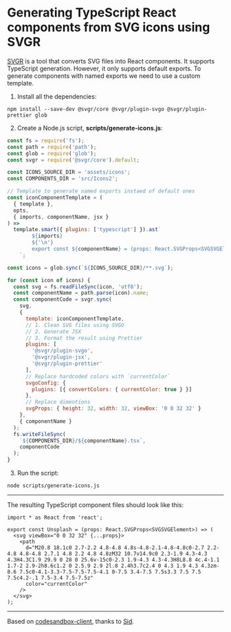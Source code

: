 <!-- 2020-09-09 react typescript svg svgr -->

# Generating TypeScript React components from SVG icons using SVGR

[SVGR](https://github.com/gregberge/svgr) is a tool that converts SVG files into React components. It supports TypeScript generation. However, it only supports default exports. To generate components with named exports we need to use a custom template.

1. Install all the dependencies:

```
npm install --save-dev @svgr/core @svgr/plugin-svgo @svgr/plugin-prettier glob
```

2. Create a Node.js script, **scripts/generate-icons.js**:

```js
const fs = require('fs');
const path = require('path');
const glob = require('glob');
const svgr = require('@svgr/core').default;

const ICONS_SOURCE_DIR = 'assets/icons';
const COMPONENTS_DIR = 'src/Icons2';

// Template to generate named exports instaed of default ones
const iconComponentTemplate = (
  { template },
  opts,
  { imports, componentName, jsx }
) =>
  template.smart({ plugins: ['typescript'] }).ast`
        ${imports}
        ${'\n'}
        export const ${componentName} = (props: React.SVGProps<SVGSVGElement>) => ${jsx};
    `;

const icons = glob.sync(`${ICONS_SOURCE_DIR}/**.svg`);

for (const icon of icons) {
  const svg = fs.readFileSync(icon, 'utf8');
  const componentName = path.parse(icon).name;
  const componentCode = svgr.sync(
    svg,
    {
      template: iconComponentTemplate,
      // 1. Clean SVG files using SVGO
      // 2. Generate JSX
      // 3. Format the result using Prettier
      plugins: [
        '@svgr/plugin-svgo',
        '@svgr/plugin-jsx',
        '@svgr/plugin-prettier'
      ],
      // Replace hardcoded colors with `currentColor`
      svgoConfig: {
        plugins: [{ convertColors: { currentColor: true } }]
      },
      // Replace dimentions
      svgProps: { height: 32, width: 32, viewBox: '0 0 32 32' }
    },
    { componentName }
  );
  fs.writeFileSync(
    `${COMPONENTS_DIR}/${componentName}.tsx`,
    componentCode
  );
}
```

3. Run the script:

```
node scripts/generate-icons.js
```

---

The resulting TypeScript component files should look like this:

```tsx
import * as React from 'react';

export const Unsplash = (props: React.SVGProps<SVGSVGElement>) => (
  <svg viewBox="0 0 32 32" {...props}>
    <path
      d="M20.8 18.1c0 2.7-2.2 4.8-4.8 4.8s-4.8-2.1-4.8-4.8c0-2.7 2.2-4.8 4.8-4.8 2.7.1 4.8 2.2 4.8 4.8zM32 10.7v14.9c0 2.3-1.9 4.3-4.3 4.3H4.3C1.9 29.9 0 28 0 25.6v-15c0-2.3 1.9-4.3 4.3-4.3H8L8.8 4c.4-1.1 1.7-2 2.9-2h8.6c1.2 0 2.5.9 2.9 2l.8 2.4h3.7c2.4 0 4.3 1.9 4.3 4.3zm-8.6 7.5c0-4.1-3.3-7.5-7.5-7.5-4.1 0-7.5 3.4-7.5 7.5s3.3 7.5 7.5 7.5c4.2-.1 7.5-3.4 7.5-7.5z"
      color="currentColor"
    />
  </svg>
);
```

---

Based on [codesandbox-client](https://github.com/codesandbox/codesandbox-client/blob/4719103aad49a9fabb7b134f6fc479697358abea/packages/icons/scripts/build.js), thanks to [Sid](https://twitter.com/siddharthkp).
